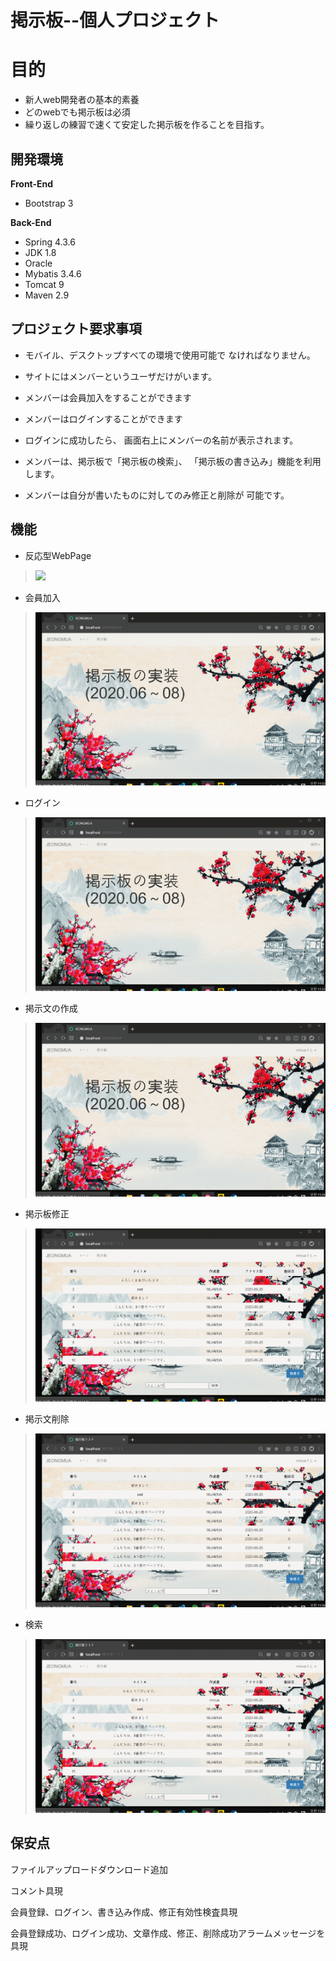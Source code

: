 # 掲示板--個人プロジェクト




# 目的

- 新人web開発者の基本的素養
- どのwebでも掲示板は必須
- 繰り返しの練習で速くて安定した掲示板を作ることを目指す。

## 開発環境

**Front-End**
- Bootstrap 3

**Back-End**
- Spring 4.3.6
- JDK 1.8
- Oracle
- Mybatis 3.4.6
- Tomcat 9
- Maven 2.9

## プロジェクト要求事項

- モバイル、デスクトップすべての環境で使用可能で
 なければなりません。
 
-  サイトにはメンバーというユーザだけがいます。

- メンバーは会員加入をすることができます

- メンバーはログインすることができます

- ログインに成功したら、
  画面右上にメンバーの名前が表示されます。
  
- メンバーは、掲示板で「掲示板の検索」、
 「掲示板の書き込み」機能を利用します。
 
- メンバーは自分が書いたものに対してのみ修正と削除が
  可能です。
 

## 機能

- 反応型WebPage
> ![](./main.gif)
- 会員加入
> ![](./join.gif)
- ログイン
>![](./login.gif)
- 掲示文の作成
>![](./writee.gif)
- 掲示板修正
>![](./modify.gif)
- 掲示文削除
> ![](./delete.gif)
- 検索
> ![](./search.gif)

## 保安点

ファイルアップロードダウンロード追加

コメント具現

会員登録、ログイン、書き込み作成、修正有効性検査具現

会員登録成功、ログイン成功、文章作成、修正、削除成功アラームメッセージを具現
